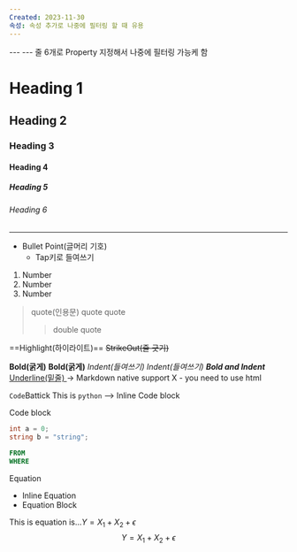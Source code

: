 ```yaml
---
Created: 2023-11-30
속성: 속성 추가로 나중에 필터링 할 때 유용
---
```

--- --- 줄 6개로 Property 지정해서 나중에 필터링 가능케 함
# Heading 1
## Heading 2
### Heading 3
#### Heading 4
##### Heading 5
###### Heading 6

---

- Bullet Point(글머리 기호)
	-  Tap키로 들여쓰기

1. Number
2. Number
3. Number

> quote(인용문)
> quote
> quote 
>> double quote

==Highlight(하이라이트)==
~~StrikeOut(줄 긋기)~~

**Bold(굵게)**
__Bold(굵게)__
*Indent(들여쓰기)*
_Indent(들여쓰기)_
***Bold and Indent***
<u> Underline(밑줄) </u> -> Markdown native support X - you need to use html

`Code`Battick
This is `python` --> Inline Code block

Code block
```C#
int a = 0;
string b = "string";
```

```sql
FROM
WHERE
```

Equation
- Inline Equation
- Equation Block

This is equation is...$Y = X_1 + X_2 + \epsilon$
$$Y = X_1 + X_2 + \epsilon$$



